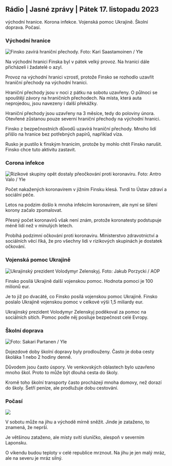## Rádio \| Jasné zprávy \| Pátek 17. listopadu 2023

východní hranice. Korona infekce. Vojenská pomoc Ukrajině. Školní doprava. Počasí.

### Východní hranice

![Finsko zavírá hraniční přechody. Foto: Kari Saastamoinen / Yle](https://images.cdn.yle.fi/image/upload/c_crop,h_2908,w_5178,x_0,y_0/ar_1.7777777777777777,c_fill,g_faces,w/d_1675.q_auto:eco/f_auto/fl_lossy/v1699908616/39-1200025655285565477b)

Na východní hranici Finska byl v pátek velký provoz. Na hranici dále přicházeli i žadatelé o azyl.

Provoz na východní hranici vzrostl, protože Finsko se rozhodlo uzavřít hraniční přechody na východní hranici.

Hraniční přechody jsou v noci z pátku na sobotu uzavřeny. O půlnoci se spouštějí závory na hraničních přechodech. Na místa, která auta neprojedou, jsou navezeny i další překážky.

Hraniční přechody jsou uzavřeny na 3 měsíce, tedy do poloviny února. Otevřené zůstanou pouze severní hraniční přechody na východní hranici.

Finsko z bezpečnostních důvodů uzavírá hraniční přechody. Mnoho lidí přišlo na hranice bez potřebných papírů, například víza.

Rusko je pustilo k finským hranicím, protože by mohlo chtít Finsko narušit. Finsko chce tuto aktivitu zastavit.

### Corona infekce

![Rizikové skupiny opět dostaly přeočkování proti koronaviru. Foto: Antro Valo / Yle](https://images.cdn.yle.fi/image/upload/c_crop,h_3247,w_5773,x_0,y_601/ar_1.7777777777777777,c_fill,g_faces,h_120d/w.0q_auto:eco/f_auto/fl_lossy/v1699867130/39-11997076551e51acfff3)

Počet nakažených koronavirem v jižním Finsku klesá. Tvrdí to Ústav zdraví a sociální péče.

Letos na podzim došlo k mnoha infekcím koronavirem, ale nyní se šíření korony začalo zpomalovat.

Přesný počet koronavirů však není znám, protože koronatesty podstupuje méně lidí než v minulých letech.

Probíhá podzimní očkování proti koronaviru. Ministerstvo zdravotnictví a sociálních věcí říká, že pro všechny lidi v rizikových skupinách je dostatek očkování.

### Vojenská pomoc Ukrajině

![Ukrajinský prezident Volodymyr Zelenskyj. Foto: Jakub Porzycki / AOP](https://images.cdn.yle.fi/image/upload/c_crop,h_1393,w_2477,x_0,y_0/ar_1.7777777777777777,c_fill,g_faces,h_1205/d_1.0q_auto:eco/f_auto/fl_lossy/v1696579988/39-1182210651fc13097ccb)

Finsko posílá Ukrajině další vojenskou pomoc. Hodnota pomoci je 100 milionů eur.

Je to již po dvacáté, co Finsko posílá vojenskou pomoc Ukrajině. Finsko poslalo Ukrajině vojenskou pomoc v celkové výši 1,5 miliardy eur.

Ukrajinský prezident Volodymyr Zelenskyj poděkoval za pomoc na sociálních sítích. Pomoc podle něj posiluje bezpečnost celé Evropy.

### Školní doprava

![ Foto: Sakari Partanen / Yle](https://images.cdn.yle.fi/image/upload/c_crop,h_1494,w_2655,x_0,y_0/ar_1.7777777777777777,c_fill,g_10,/wd200/q_auto:eco/f_auto/fl_lossy/v1677057284/39-107608063f5dc988d5c3)

Dojezdové doby školní dopravy byly prodlouženy. Často je doba cesty školáka 1 nebo 2 hodiny denně.

Důvodem jsou často úspory. Ve venkovských oblastech bylo uzavřeno mnoho škol. Proto to může být dlouhá cesta do školy.

Kromě toho školní transporty často procházejí mnoha domovy, než dorazí do školy. Šetří peníze, ale prodlužuje dobu cestování.

### Počasí

![](https://images.cdn.yle.fi/image/upload/c_crop,h_1080,w_1919,x_0,y_0/ar_1.7777777777777777,c_fill,g_faces,h_auto:w_1100/dprf_auto/fl_lossy/v1700238427/39-120255565579437e32dc)

V sobotu může na jihu a východě mírně sněžit. Jinde je zataženo, to znamená, že neprší.

Je většinou zataženo, ale místy svítí sluníčko, alespoň v severním Laponsku.

O víkendu budou teploty v celé republice mrznout. Na jihu je jen malý mráz, ale na severu je mráz silný.